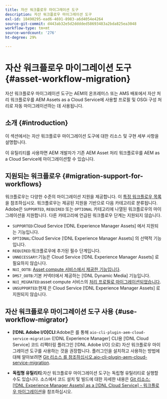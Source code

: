 ```yaml
---
title: 자산 워크플로우 마이그레이션 도구
description: 자산 워크플로우 마이그레이션 도구
exl-id: 18490295-ead6-4691-8983-a6d4054e4264
source-git-commit: d443ab32e5d2dddded58693483a2bda825ea3048
workflow-type: tm+mt
source-wordcount: '276'
ht-degree: 29%

---
```


# 자산 워크플로우 마이그레이션 도구 {#asset-workflow-migration}

자산 워크플로우 마이그레이션 도구는 AEM의 온프레미스 또는 AMS 배포에서 자산 처리 워크플로우를 AEM Assets as a Cloud Service에 사용할 프로필 및 OSGi 구성 처리로 자동 마이그레이션하는 데 사용됩니다.

## 소개 {#introduction}

이 섹션에서는 자산 워크플로우 마이그레이션 도구에 대한 리소스 및 구현 세부 사항을 설명합니다.

이 유틸리티를 사용하면 AEM 개발자가 기존 AEM Asset 처리 워크플로우를 AEM as a Cloud Service에 마이그레이션할 수 있습니다.

## 지원되는 워크플로우 {#migration-support-for-workflows}

워크플로우는 다양한 수준의 마이그레이션 지원을 제공합니다. 이 [특정 워크플로우 목록](https://github.com/adobe/aem-cloud-migration/blob/master/src/main/resources/workflowSteps.properties)을 참조하십시오. 워크플로우는 제공된 지원을 기반으로 다음 카테고리로 분류됩니다. Adobe은 `SUPPORTED`, `REQUIRED` 또는 `OPTIONAL` 카테고리에 나열된 워크플로우의 마이그레이션을 지원합니다. 다른 카테고리에 언급된 워크플로우 단계는 지원되지 않습니다.

* `SUPPORTED`:Cloud Service [!DNL Experience Manager Assets] 에서 지원되는 기능입니다.
* `OPTIONAL`:Cloud Service [!DNL Experience Manager Assets] 의 선택적 기능입니다.
* `REQUIRED`:워크플로우에 추가된 필수 단계입니다.
* `UNNECESSARY`:기능은 Cloud Service [!DNL Experience Manager Assets] 로 필요하지 않습니다.
* `NUI_OOTB`: [Asset compute 서비스에서 제공한 기능입니다](/help/assets/asset-microservices-configure-and-use.md).
* `DMS7_OOTB`:기본 커넥터에서 제공하는  [!DNL Dynamic Media] 기능입니다.
* `NUI_MIGRATED`:asset compute 서비스의  [처리 프로필로 마이그레이션되었습니다](/help/assets/asset-microservices-configure-and-use.md).
* `UNSUPPORTED`:현재 은 Cloud Service [!DNL Experience Manager Assets] 로 지원되지 않습니다.

## 자산 워크플로우 마이그레이션 도구 사용 {#use-workflow-migrator}

* **[!DNL Adobe I/O]CLI**:Adobe은 를 통해  `aio-cli-plugin-aem-cloud-service-migration` ([!DNL Experience Manager] CLI용  [!DNL Cloud Service] 코드 리팩터링 플러그인 [!DNL Adobe I/O] 으로) 자산 워크플로우 마이그레이션 도구를 사용하는 것을 권장합니다. 플러그인을 설치하고 사용하는 방법에 대해 알아보려면 [Git 리소스 를 참조하십시오.aio-cli-plugin-aem-cloud-service-migration](https://github.com/adobe/aio-cli-plugin-aem-cloud-service-migration#introduction).

* **독립형 유틸리티**:자산 워크플로우 마이그레이션 도구는 독립형 유틸리티로 실행할 수도 있습니다. 소스에서 코드 설치 및 빌드에 대한 자세한 내용은 [Git 리소스: [!DNL Experience Manager Assets] as a [!DNL Cloud Service] - 워크플로우 마이그레이션](https://github.com/adobe/aem-cloud-migration)을 참조하십시오.
